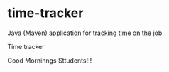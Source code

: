 # time-tracker
Java (Maven) application for tracking time on the job

Time tracker

Good Morninngs Sttudents!!!
